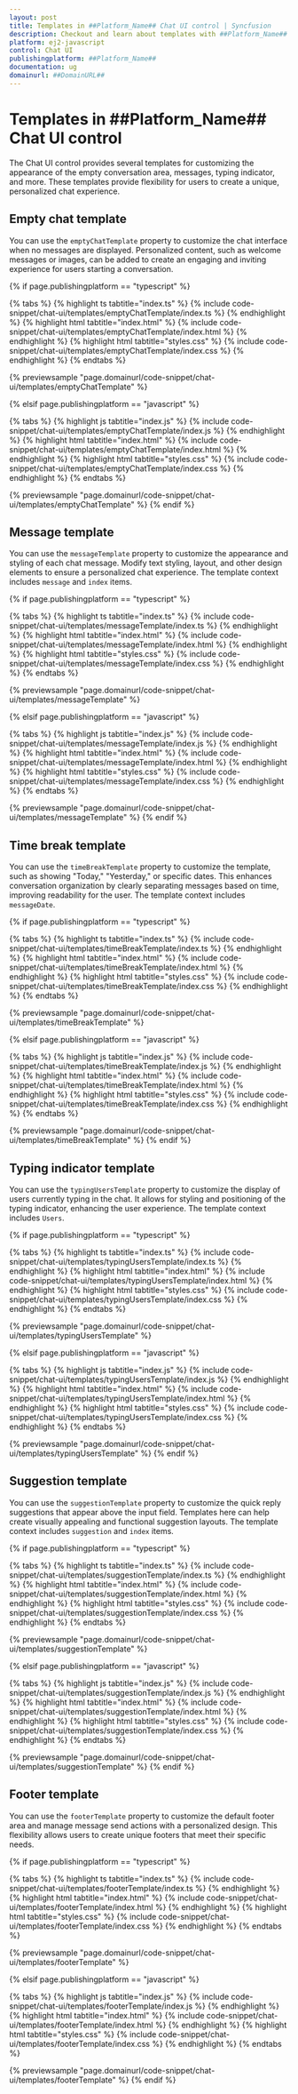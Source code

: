 ```yaml
---
layout: post
title: Templates in ##Platform_Name## Chat UI control | Syncfusion
description: Checkout and learn about templates with ##Platform_Name## Chat UI control of Syncfusion Essential JS 2 and more.
platform: ej2-javascript
control: Chat UI
publishingplatform: ##Platform_Name##
documentation: ug
domainurl: ##DomainURL##
---
```


# Templates in ##Platform_Name## Chat UI control

The Chat UI control provides several templates for customizing the appearance of the empty conversation area, messages, typing indicator, and more. These templates provide flexibility for users to create a unique, personalized chat experience.

## Empty chat template

You can use the `emptyChatTemplate` property to customize the chat interface when no messages are displayed. Personalized content, such as welcome messages or images, can be added to create an engaging and inviting experience for users starting a conversation.

{% if page.publishingplatform == "typescript" %}

{% tabs %}
{% highlight ts tabtitle="index.ts" %}
{% include code-snippet/chat-ui/templates/emptyChatTemplate/index.ts %}
{% endhighlight %}
{% highlight html tabtitle="index.html" %}
{% include code-snippet/chat-ui/templates/emptyChatTemplate/index.html %}
{% endhighlight %}
{% highlight html tabtitle="styles.css" %}
{% include code-snippet/chat-ui/templates/emptyChatTemplate/index.css %}
{% endhighlight %}
{% endtabs %}
        
{% previewsample "page.domainurl/code-snippet/chat-ui/templates/emptyChatTemplate" %}

{% elsif page.publishingplatform == "javascript" %}

{% tabs %}
{% highlight js tabtitle="index.js" %}
{% include code-snippet/chat-ui/templates/emptyChatTemplate/index.js %}
{% endhighlight %}
{% highlight html tabtitle="index.html" %}
{% include code-snippet/chat-ui/templates/emptyChatTemplate/index.html %}
{% endhighlight %}
{% highlight html tabtitle="styles.css" %}
{% include code-snippet/chat-ui/templates/emptyChatTemplate/index.css %}
{% endhighlight %}
{% endtabs %}

{% previewsample "page.domainurl/code-snippet/chat-ui/templates/emptyChatTemplate" %}
{% endif %}

## Message template

You can use the `messageTemplate` property to customize the appearance and styling of each chat message. Modify text styling, layout, and other design elements to ensure a personalized chat experience. The template context includes `message` and `index` items.

{% if page.publishingplatform == "typescript" %}

{% tabs %}
{% highlight ts tabtitle="index.ts" %}
{% include code-snippet/chat-ui/templates/messageTemplate/index.ts %}
{% endhighlight %}
{% highlight html tabtitle="index.html" %}
{% include code-snippet/chat-ui/templates/messageTemplate/index.html %}
{% endhighlight %}
{% highlight html tabtitle="styles.css" %}
{% include code-snippet/chat-ui/templates/messageTemplate/index.css %}
{% endhighlight %}
{% endtabs %}
        
{% previewsample "page.domainurl/code-snippet/chat-ui/templates/messageTemplate" %}

{% elsif page.publishingplatform == "javascript" %}

{% tabs %}
{% highlight js tabtitle="index.js" %}
{% include code-snippet/chat-ui/templates/messageTemplate/index.js %}
{% endhighlight %}
{% highlight html tabtitle="index.html" %}
{% include code-snippet/chat-ui/templates/messageTemplate/index.html %}
{% endhighlight %}
{% highlight html tabtitle="styles.css" %}
{% include code-snippet/chat-ui/templates/messageTemplate/index.css %}
{% endhighlight %}
{% endtabs %}

{% previewsample "page.domainurl/code-snippet/chat-ui/templates/messageTemplate" %}
{% endif %}

## Time break template

You can use the `timeBreakTemplate` property to customize the template, such as showing "Today," "Yesterday," or specific dates. This enhances conversation organization by clearly separating messages based on time, improving readability for the user. The template context includes `messageDate`.

{% if page.publishingplatform == "typescript" %}

{% tabs %}
{% highlight ts tabtitle="index.ts" %}
{% include code-snippet/chat-ui/templates/timeBreakTemplate/index.ts %}
{% endhighlight %}
{% highlight html tabtitle="index.html" %}
{% include code-snippet/chat-ui/templates/timeBreakTemplate/index.html %}
{% endhighlight %}
{% highlight html tabtitle="styles.css" %}
{% include code-snippet/chat-ui/templates/timeBreakTemplate/index.css %}
{% endhighlight %}
{% endtabs %}
        
{% previewsample "page.domainurl/code-snippet/chat-ui/templates/timeBreakTemplate" %}

{% elsif page.publishingplatform == "javascript" %}

{% tabs %}
{% highlight js tabtitle="index.js" %}
{% include code-snippet/chat-ui/templates/timeBreakTemplate/index.js %}
{% endhighlight %}
{% highlight html tabtitle="index.html" %}
{% include code-snippet/chat-ui/templates/timeBreakTemplate/index.html %}
{% endhighlight %}
{% highlight html tabtitle="styles.css" %}
{% include code-snippet/chat-ui/templates/timeBreakTemplate/index.css %}
{% endhighlight %}
{% endtabs %}

{% previewsample "page.domainurl/code-snippet/chat-ui/templates/timeBreakTemplate" %}
{% endif %}

## Typing indicator template

You can use the `typingUsersTemplate` property to customize the display of users currently typing in the chat. It allows for styling and positioning of the typing indicator, enhancing the user experience. The template context includes `Users`.

{% if page.publishingplatform == "typescript" %}

{% tabs %}
{% highlight ts tabtitle="index.ts" %}
{% include code-snippet/chat-ui/templates/typingUsersTemplate/index.ts %}
{% endhighlight %}
{% highlight html tabtitle="index.html" %}
{% include code-snippet/chat-ui/templates/typingUsersTemplate/index.html %}
{% endhighlight %}
{% highlight html tabtitle="styles.css" %}
{% include code-snippet/chat-ui/templates/typingUsersTemplate/index.css %}
{% endhighlight %}
{% endtabs %}
        
{% previewsample "page.domainurl/code-snippet/chat-ui/templates/typingUsersTemplate" %}

{% elsif page.publishingplatform == "javascript" %}

{% tabs %}
{% highlight js tabtitle="index.js" %}
{% include code-snippet/chat-ui/templates/typingUsersTemplate/index.js %}
{% endhighlight %}
{% highlight html tabtitle="index.html" %}
{% include code-snippet/chat-ui/templates/typingUsersTemplate/index.html %}
{% endhighlight %}
{% highlight html tabtitle="styles.css" %}
{% include code-snippet/chat-ui/templates/typingUsersTemplate/index.css %}
{% endhighlight %}
{% endtabs %}

{% previewsample "page.domainurl/code-snippet/chat-ui/templates/typingUsersTemplate" %}
{% endif %}

## Suggestion template

You can use the `suggestionTemplate` property to customize the quick reply suggestions that appear above the input field. Templates here can help create visually appealing and functional suggestion layouts. The template context includes `suggestion` and `index` items.

{% if page.publishingplatform == "typescript" %}

{% tabs %}
{% highlight ts tabtitle="index.ts" %}
{% include code-snippet/chat-ui/templates/suggestionTemplate/index.ts %}
{% endhighlight %}
{% highlight html tabtitle="index.html" %}
{% include code-snippet/chat-ui/templates/suggestionTemplate/index.html %}
{% endhighlight %}
{% highlight html tabtitle="styles.css" %}
{% include code-snippet/chat-ui/templates/suggestionTemplate/index.css %}
{% endhighlight %}
{% endtabs %}
        
{% previewsample "page.domainurl/code-snippet/chat-ui/templates/suggestionTemplate" %}

{% elsif page.publishingplatform == "javascript" %}

{% tabs %}
{% highlight js tabtitle="index.js" %}
{% include code-snippet/chat-ui/templates/suggestionTemplate/index.js %}
{% endhighlight %}
{% highlight html tabtitle="index.html" %}
{% include code-snippet/chat-ui/templates/suggestionTemplate/index.html %}
{% endhighlight %}
{% highlight html tabtitle="styles.css" %}
{% include code-snippet/chat-ui/templates/suggestionTemplate/index.css %}
{% endhighlight %}
{% endtabs %}

{% previewsample "page.domainurl/code-snippet/chat-ui/templates/suggestionTemplate" %}
{% endif %}

## Footer template 

You can use the `footerTemplate` property to customize the default footer area and manage message send actions with a personalized design. This flexibility allows users to create unique footers that meet their specific needs.

{% if page.publishingplatform == "typescript" %}

{% tabs %}
{% highlight ts tabtitle="index.ts" %}
{% include code-snippet/chat-ui/templates/footerTemplate/index.ts %}
{% endhighlight %}
{% highlight html tabtitle="index.html" %}
{% include code-snippet/chat-ui/templates/footerTemplate/index.html %}
{% endhighlight %}
{% highlight html tabtitle="styles.css" %}
{% include code-snippet/chat-ui/templates/footerTemplate/index.css %}
{% endhighlight %}
{% endtabs %}
        
{% previewsample "page.domainurl/code-snippet/chat-ui/templates/footerTemplate" %}

{% elsif page.publishingplatform == "javascript" %}

{% tabs %}
{% highlight js tabtitle="index.js" %}
{% include code-snippet/chat-ui/templates/footerTemplate/index.js %}
{% endhighlight %}
{% highlight html tabtitle="index.html" %}
{% include code-snippet/chat-ui/templates/footerTemplate/index.html %}
{% endhighlight %}
{% highlight html tabtitle="styles.css" %}
{% include code-snippet/chat-ui/templates/footerTemplate/index.css %}
{% endhighlight %}
{% endtabs %}

{% previewsample "page.domainurl/code-snippet/chat-ui/templates/footerTemplate" %}
{% endif %}

